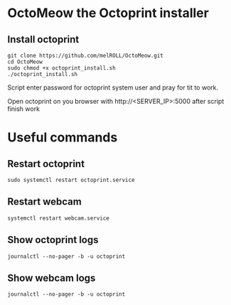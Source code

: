 # OctoMeow the Octoprint installer



## Install octoprint

```shell
git clone https://github.com/melROLL/OctoMeow.git
cd OctoMeow
sudo chmod +x octoprint_install.sh
./octoprint_install.sh
```

Script enter password for octoprint system user and pray for tit to work.

Open octoprint on you browser with http://<SERVER_IP>:5000 after script finish work


# Useful commands

## Restart octoprint

```shell
sudo systemctl restart octoprint.service
```

## Restart webcam

```shell
systemctl restart webcam.service
```

## Show octoprint logs

```shell
journalctl --no-pager -b -u octoprint
```

## Show webcam logs

```shell
journalctl --no-pager -b -u octoprint
```
